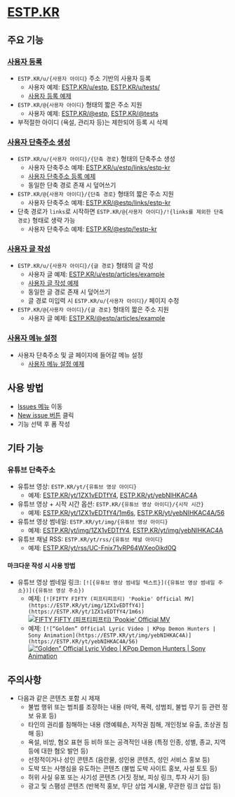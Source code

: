 # [ESTP.KR](https://estp.kr)

## 주요 기능

### [사용자 등록](https://github.com/OUS-KR/ESTP.KR/issues/new?template=01-user-register-by-issue.yml)

- `ESTP.KR/u/{사용자 아이디}` 주소 기반의 사용자 등록
  - 사용자 예제: [ESTP.KR/u/estp](https://estp.kr/u/estp), [ESTP.KR/u/tests/](https://estp.kr/u/tests)
  - [사용자 등록 예제](https://github.com/OUS-KR/ESTP.KR/issues/1)
- `ESTP.KR/@{사용자 아이디}` 형태의 짧은 주소 지원
  - 사용자 예제: [ESTP.KR/@estp](https://estp.kr/@estp), [ESTP.KR/@tests](https://estp.kr/@tests)
- 부적절한 아이디 (욕설, 관리자 등)는 제한되어 등록 시 삭제

### [사용자 단축주소 생성](https://github.com/OUS-KR/ESTP.KR/issues/new?template=02-user-short-url-register-by-issue.yml)

- `ESTP.KR/u/{사용자 아이디}/{단축 경로}` 형태의 단축주소 생성
  - 사용자 단축주소 예제: [ESTP.KR/u/estp/links/estp-kr](https://estp.kr/u/estp/links/estp-kr)
  - [사용자 단축주소 등록 예제](https://github.com/OUS-KR/ESTP.KR/issues/2)
  - 동일한 단축 경로 존재 시 덮어쓰기
- `ESTP.KR/@{사용자 아이디}/{단축 경로}` 형태의 짧은 주소 지원
  - 사용자 단축주소 예제: [ESTP.KR/@estp/links/estp-kr](https://estp.kr/@estp/links/estp-kr)
- 단축 경로가 `links`로 시작하면 `ESTP.KR/@{사용자 아이디}/!{links를 제외한 단축 경로}` 형태로 생략 가능
  - 사용자 단축주소 예제: [ESTP.KR/@estp/!estp-kr](https://estp.kr/@estp/!estp-kr)

### [사용자 글 작성](https://github.com/OUS-KR/ESTP.KR/issues/new?template=03-user-article-writing-by-issue.yml)

- `ESTP.KR/u/{사용자 아이디}/{글 경로}` 형태의 글 작성
  - 사용자 글 예제: [ESTP.KR/u/estp/articles/example](https://estp.kr/u/estp/articles/example)
  - [사용자 글 작성 예제](https://github.com/OUS-KR/ESTP.KR/issues/3)
  - 동일한 글 경로 존재 시 덮어쓰기
  - 글 경로 미입력 시 `ESTP.KR/u/{사용자 아이디}/` 페이지 수정
- `ESTP.KR/@{사용자 아이디}/{글 경로}` 형태의 짧은 주소 지원
  - 사용자 글 예제: [ESTP.KR/@estp/articles/example](https://estp.kr/@estp/articles/example)
 
### [사용자 메뉴 설정](https://github.com/OUS-KR/ESTP.KR/issues/new?template=04-user-menu-setting-by-issue.yml)

- 사용자 단축주소 및 글 페이지에 들어갈 메뉴 설정
  - [사용자 메뉴 설정 예제](https://github.com/OUS-KR/ESTP.KR/issues/4)

## 사용 방법

- [Issues 메뉴](https://github.com/OUS-KR/ESTP.KR/issues) 이동
- [New issue 버튼](https://github.com/OUS-KR/ESTP.KR/issues/new/choose) 클릭
- 기능 선택 후 폼 작성

## 기타 기능

### 유튜브 단축주소

- 유튜브 영상: `ESTP.KR/yt/{유튜브 영상 아이디}`
  - 예제: [ESTP.KR/yt/1ZX1vEDTfY4](https://estp.kr/yt/1ZX1vEDTfY4), [ESTP.KR/yt/yebNIHKAC4A](https://estp.kr/yt/yebNIHKAC4A)
- 유튜브 영상 + 시작 시간 옵션: `ESTP.KR/{유튜브 영상 아이디}/{시작 시간}`
  - 예제: [ESTP.KR/yt/1ZX1vEDTfY4/1m6s](https://estp.kr/yt/1ZX1vEDTfY4/1m6s), [ESTP.KR/yt/yebNIHKAC4A/56](https://estp.kr/yt/yebNIHKAC4A/56)
- 유튜브 영상 썸네일: `ESTP.KR/yt/img/{유튜브 영상 아이디}`
  - 예제: [ESTP.KR/yt/img/1ZX1vEDTfY4](https://estp.kr/yt/img/1ZX1vEDTfY4), [ESTP.KR/yt/img/yebNIHKAC4A](https://estp.kr/yt/img/yebNIHKAC4A)
- 유튜브 채널 RSS: `ESTP.KR/yt/rss/{유튜브 채널 아이디}`
  - 예제: [ESTP.KR/yt/rss/UC-Fnix71vRP64WXeo0ikd0Q](https://estp.kr/yt/rss/UC-Fnix71vRP64WXeo0ikd0Q)

#### 마크다운 작성 시 사용 방법

- 유튜브 영상 썸네일 링크: `[![{유튜브 영상 썸네일 텍스트}]({유튜브 영상 썸네일 주소})]({유튜브 영상 주소})`
  - 예제: `[![FIFTY FIFTY (피프티피프티) 'Pookie' Official MV](https://ESTP.KR/yt/img/1ZX1vEDTfY4)](https://ESTP.KR/yt/1ZX1vEDTfY4/1m6s)`
  [![FIFTY FIFTY (피프티피프티) 'Pookie' Official MV](https://ESTP.KR/yt/img/1ZX1vEDTfY4)](https://ESTP.KR/yt/1ZX1vEDTfY4/1m6s)
  - 예제: `[![“Golden” Official Lyric Video | KPop Demon Hunters | Sony Animation](https://ESTP.KR/yt/img/yebNIHKAC4A)](https://ESTP.KR/yt/yebNIHKAC4A/56)`
  [![“Golden” Official Lyric Video | KPop Demon Hunters | Sony Animation](https://ESTP.KR/yt/img/yebNIHKAC4A)](https://ESTP.KR/yt/yebNIHKAC4A/56)

## 주의사항

- 다음과 같은 콘텐츠 포함 시 제재
  - 불법 행위 또는 범죄를 조장하는 내용 (마약, 폭력, 성범죄, 불법 무기 등 관련 정보 유포 등)
  - 타인의 권리를 침해하는 내용 (명예훼손, 저작권 침해, 개인정보 유출, 초상권 침해 등)
  - 욕설, 비방, 혐오 표현 등 비하 또는 공격적인 내용 (특정 인종, 성별, 종교, 지역 등에 대한 혐오 발언 등)
  - 선정적이거나 성인 콘텐츠 (음란물, 성인용 콘텐츠, 성인 서비스 홍보 등)
  - 도박 또는 사행심을 유도하는 콘텐츠 (불법 도박 사이트 홍보, 사설 토토 등)
  - 허위 사실 유포 또는 사기성 콘텐츠 (거짓 정보, 피싱 링크, 투자 사기 등)
  - 광고 및 스팸성 콘텐츠 (반복적 홍보, 무단 상업 게시물, 무관한 링크 삽입 등)